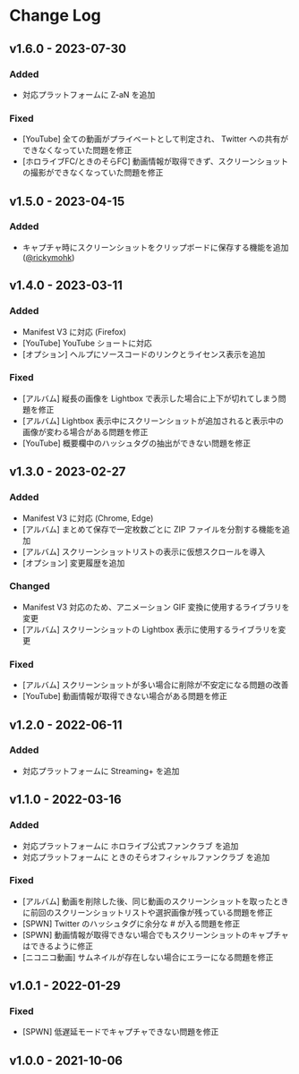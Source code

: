 # Change Log

## v1.6.0 - 2023-07-30

### Added

- 対応プラットフォームに Z-aN を追加

### Fixed

- [YouTube] 全ての動画がプライベートとして判定され、 Twitter への共有ができなくなっていた問題を修正
- [ホロライブFC/ときのそらFC] 動画情報が取得できず、スクリーンショットの撮影ができなくなっていた問題を修正

## v1.5.0 - 2023-04-15

### Added

- キャプチャ時にスクリーンショットをクリップボードに保存する機能を追加 ([@rickymohk](https://github.com/rickymohk))

## v1.4.0 - 2023-03-11

### Added

- Manifest V3 に対応 (Firefox)
- [YouTube] YouTube ショートに対応
- [オプション] ヘルプにソースコードのリンクとライセンス表示を追加

### Fixed

- [アルバム] 縦長の画像を Lightbox で表示した場合に上下が切れてしまう問題を修正
- [アルバム] Lightbox 表示中にスクリーンショットが追加されると表示中の画像が変わる場合がある問題を修正
- [YouTube] 概要欄中のハッシュタグの抽出ができない問題を修正

## v1.3.0 - 2023-02-27

### Added

- Manifest V3 に対応 (Chrome, Edge)
- [アルバム] まとめて保存で一定枚数ごとに ZIP ファイルを分割する機能を追加
- [アルバム] スクリーンショットリストの表示に仮想スクロールを導入
- [オプション] 変更履歴を追加

### Changed

- Manifest V3 対応のため、アニメーション GIF 変換に使用するライブラリを変更
- [アルバム] スクリーンショットの Lightbox 表示に使用するライブラリを変更

### Fixed

- [アルバム] スクリーンショットが多い場合に削除が不安定になる問題の改善
- [YouTube] 動画情報が取得できない場合がある問題を修正

## v1.2.0 - 2022-06-11

### Added

- 対応プラットフォームに Streaming+ を追加

## v1.1.0 - 2022-03-16

### Added

- 対応プラットフォームに ホロライブ公式ファンクラブ を追加
- 対応プラットフォームに ときのそらオフィシャルファンクラブ を追加

### Fixed

- [アルバム] 動画を削除した後、同じ動画のスクリーンショットを取ったときに前回のスクリーンショットリストや選択画像が残っている問題を修正
- [SPWN] Twitter のハッシュタグに余分な # が入る問題を修正
- [SPWN] 動画情報が取得できない場合でもスクリーンショットのキャプチャはできるように修正
- [ニコニコ動画] サムネイルが存在しない場合にエラーになる問題を修正

## v1.0.1 - 2022-01-29

### Fixed

- [SPWN] 低遅延モードでキャプチャできない問題を修正

## v1.0.0 - 2021-10-06
